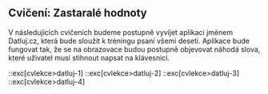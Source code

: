 ## Cvičení: Zastaralé hodnoty

V následujících cvičeních budeme postupně vyvíjet aplikaci jménem Datluj.cz, která bude sloužit k tréningu psaní všemi deseti. Aplikace bude fungovat tak, že se na obrazovace budou postupně objevovat náhodá slova, které uživatel musí stihnout napsat na klávesnici. 

::exc[cvlekce>datluj-1]
::exc[cvlekce>datluj-2]
::exc[cvlekce>datluj-3]
::exc[cvlekce>datluj-4]